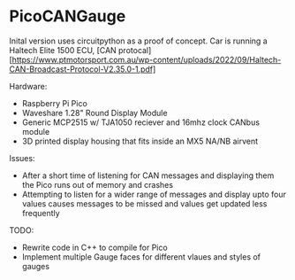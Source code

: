 # PicoCANGauge
Inital version uses circuitpython as a proof of concept.
Car is running a Haltech Elite 1500 ECU, [CAN protocal] [https://www.ptmotorsport.com.au/wp-content/uploads/2022/09/Haltech-CAN-Broadcast-Protocol-V2.35.0-1.pdf]

Hardware:
- Raspberry Pi Pico
- Waveshare 1.28" Round Display Module
- Generic MCP2515  w/ TJA1050 reciever and 16mhz clock CANbus module
- 3D printed display housing that fits inside an MX5 NA/NB airvent

Issues:
- After a short time of listening for CAN messages and displaying them the Pico runs out of memory and crashes
- Attempting to listen for a wider range of messages and display upto four values causes messages to be missed and values get updated less frequently

TODO: 
- Rewrite code in C++ to compile for Pico
- Implement multiple Gauge faces for different vlaues and styles of gauges

